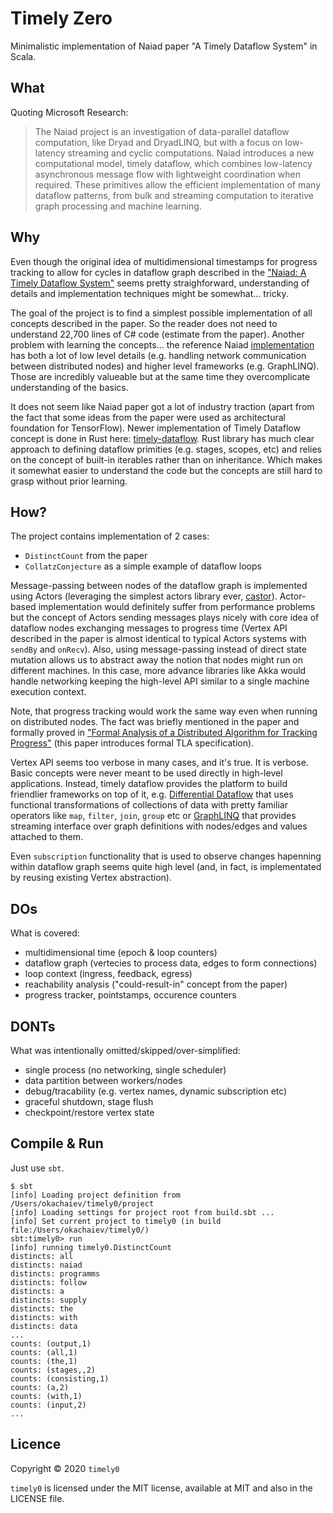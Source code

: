 # Timely Zero

Minimalistic implementation of Naiad paper "A Timely Dataflow System" in Scala.

## What

Quoting Microsoft Research:

> The Naiad project is an investigation of data-parallel dataflow computation, like Dryad and DryadLINQ, but with a focus on low-latency streaming and cyclic computations. Naiad introduces a new computational model, timely dataflow, which combines low-latency asynchronous message flow with lightweight coordination when required. These primitives allow the efficient implementation of many dataflow patterns, from bulk and streaming computation to iterative graph processing and machine learning.

## Why

Even though the original idea of multidimensional timestamps for progress tracking to allow for cycles in dataflow graph described in the ["Naiad: A Timely Dataflow System"](https://cs.stanford.edu/~matei/courses/2015/6.S897/readings/naiad.pdf) seems pretty straighforward, understanding of details and implementation techniques might be somewhat... tricky.

The goal of the project is to find a simplest possible implementation of all concepts described in the paper. So the reader does not need to understand 22,700 lines of C# code (estimate from the paper). Another problem with learning the concepts... the reference Naiad [implementation](https://github.com/MicrosoftResearch/Naiad) has both a lot of low level details (e.g. handling network communication between distributed nodes) and higher level frameworks (e.g. GraphLINQ). Those are incredibly valueable but at the same time they overcomplicate understanding of the basics.

It does not seem like Naiad paper got a lot of industry traction (apart from the fact that some ideas from the paper were used as architectural foundation for TensorFlow). Newer implementation of Timely Dataflow concept is done in Rust here: [timely-dataflow](https://github.com/TimelyDataflow/timely-dataflow). Rust library has much clear approach to defining dataflow primities (e.g. stages, scopes, etc) and relies on the concept of built-in iterables rather than on inheritance. Which makes it somewhat easier to understand the code but the concepts are still hard to grasp without prior learning.

## How?

The project contains implementation of 2 cases:
* `DistinctCount` from the paper
* `CollatzConjecture` as a simple example of dataflow loops

Message-passing between nodes of the dataflow graph is implemented using Actors (leveraging the simplest actors library ever, [castor](https://github.com/lihaoyi/castor)). Actor-based implementation would definitely suffer from performance problems but the concept of Actors sending messages plays nicely with core idea of dataflow nodes exchanging messages to progress time (Vertex API described in the paper is almost identical to typical Actors systems with `sendBy` and `onRecv`). Also, using message-passing instead of direct state mutation allows us to abstract away the notion that nodes might run on different machines. In this case, more advance libraries like Akka would handle networking keeping the high-level API similar to a single machine execution context.

Note, that progress tracking would work the same way even when running on distributed nodes. The fact was briefly mentioned in the paper and formally proved in ["Formal Analysis of a Distributed Algorithm for Tracking Progress"](https://www.microsoft.com/en-us/research/wp-content/uploads/2013/06/clock-verif2.pdf) (this paper introduces formal TLA specification).

Vertex API seems too verbose in many cases, and it's true. It is verbose. Basic concepts were never meant to be used directly in high-level applications. Instead, timely dataflow provides the platform to build friendlier frameworks on top of it, e.g. [Differential Dataflow](https://github.com/TimelyDataflow/differential-dataflow) that uses functional transformations of collections of data with pretty familiar operators like `map`, `filter`, `join`, `group` etc or [GraphLINQ](https://bigdataatsvc.wordpress.com/2014/05/08/graphlinq-a-graph-library-for-naiad/) that provides streaming interface over graph definitions with nodes/edges and values attached to them.

Even `subscription` functionality that is used to observe changes hapenning within dataflow graph seems quite high level (and, in fact, is implementated by reusing existing Vertex abstraction).

## DOs

What is covered:

* multidimensional time (epoch & loop counters)
* dataflow graph (vertecies to process data, edges to form connections)
* loop context (ingress, feedback, egress)
* reachability analysis ("could-result-in" concept from the paper)
* progress tracker, pointstamps, occurence counters

## DONTs

What was intentionally omitted/skipped/over-simplified:

* single process (no networking, single scheduler)
* data partition between workers/nodes
* debug/tracability (e.g. vertex names, dynamic subscription etc)
* graceful shutdown, stage flush
* checkpoint/restore vertex state

## Compile & Run

Just use `sbt`.

```shell
$ sbt
[info] Loading project definition from /Users/okachaiev/timely0/project
[info] Loading settings for project root from build.sbt ...
[info] Set current project to timely0 (in build file:/Users/okachaiev/timely0/)
sbt:timely0> run
[info] running timely0.DistinctCount
distincts: all
distincts: naiad
distincts: programms
distincts: follow
distincts: a
distincts: supply
distincts: the
distincts: with
distincts: data
...
counts: (output,1)
counts: (all,1)
counts: (the,1)
counts: (stages,,2)
counts: (consisting,1)
counts: (a,2)
counts: (with,1)
counts: (input,2)
...
```

## Licence

Copyright © 2020 `timely0`

`timely0` is licensed under the MIT license, available at MIT and also in the LICENSE file.
